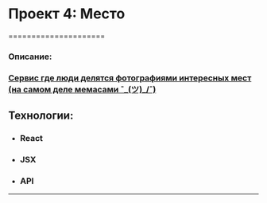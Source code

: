 # Проект 4: Место
=====================

### Oписание:

### [Cервис где люди делятся фотографиями интересных мест (на самом деле мемасами ¯\_(ツ)_/¯)](https://lookatmixer.github.io/mesto-react/)

## Технологии:

- ### React
- ### JSX
- ### API

---